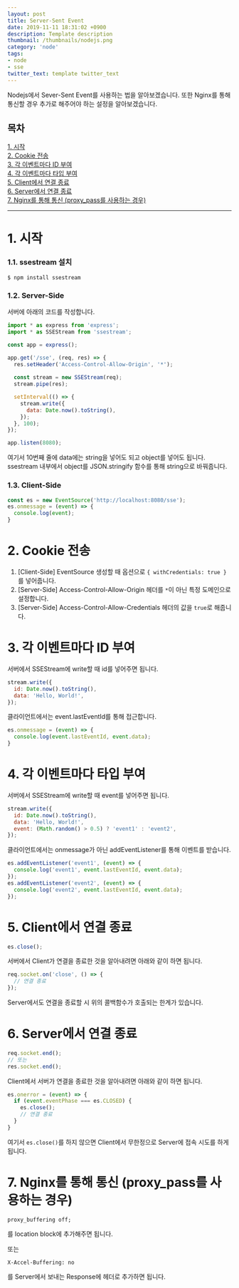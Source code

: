```yaml
---
layout: post
title: Server-Sent Event
date: 2019-11-11 18:31:02 +0900
description: Template description
thumbnail: /thumbnails/nodejs.png
category: 'node'
tags:
- node
- sse
twitter_text: template twitter_text
---
```


Nodejs에서 Sever-Sent Event를 사용하는 법을 알아보겠습니다.
또한 Nginx를 통해 통신할 경우 추가로 해주어야 하는 설정을 알아보겠습니다.

<!-- more -->

## 목차
[1. 시작](#1-시작)    
[2. Cookie 전송](#2-Cookie-전송)    
[3. 각 이벤트마다 ID 부여](#3-각-이벤트마다-ID-부여)    
[4. 각 이벤트마다 타입 부여](#4-각-이벤트마다-타입-부여)    
[5. Client에서 연결 종료](#5-Client에서-연결-종료)    
[6. Server에서 연결 종료](#6-Server에서-연결-종료)    
[7. Nginx를 통해 통신 (proxy_pass를 사용하는 경우)](#7-Nginx를-통해-통신-proxy-pass를-사용하는-경우)

---

# 1. 시작

### 1.1. ssestream 설치

```shell
$ npm install ssestream
```

### 1.2. Server-Side

서버에 아래의 코드를 작성합니다.

```javascript
import * as express from 'express';
import * as SSEStream from 'ssestream';

const app = express();

app.get('/sse', (req, res) => {
  res.setHeader('Access-Control-Allow-Origin', '*');
  
  const stream = new SSEStream(req);
  stream.pipe(res);

  setInterval(() => {
    stream.write({
      data: Date.now().toString(),
    });
  }, 100);
});

app.listen(8080);
```

여기서 10번째 줄에 data에는 string을 넣어도 되고 object를 넣어도 됩니다.
ssestream 내부에서 object를 JSON.stringify 함수를 통해 string으로 바꿔줍니다.

### 1.3. Client-Side

```javascript
const es = new EventSource('http://localhost:8080/sse');
es.onmessage = (event) => {
  console.log(event);
}
```

# 2. Cookie 전송

1. [Client-Side] EventSource 생성할 때 옵션으로 `{ withCredentials: true }`를 넣어줍니다.
2. [Server-Side] Access-Control-Allow-Origin 헤더를 `*`이 아닌 특정 도메인으로 설정합니다.
3. [Server-Side] Access-Control-Allow-Credentials 헤더의 값을 `true`로 해줍니다.

# 3. 각 이벤트마다 ID 부여

서버에서 SSEStream에 write할 때 id를 넣어주면 됩니다.

```javascript
stream.write({
  id: Date.now().toString(),
  data: 'Hello, World!',
});
```

클라이언트에서는 event.lastEventId를 통해 접근합니다.

```javascript
es.onmessage = (event) => {
  console.log(event.lastEventId, event.data);
}
```

# 4. 각 이벤트마다 타입 부여

서버에서 SSEStream에 write할 때 event를 넣어주면 됩니다.

```javascript
stream.write({
  id: Date.now().toString(),
  data: 'Hello, World!',
  event: (Math.random() > 0.5) ? 'event1' : 'event2',
});
```

클라이언트에서는 onmessage가 아닌 addEventListener를 통해 이벤트를 받습니다.

```javascript
es.addEventListener('event1', (event) => {
  console.log('event1', event.lastEventId, event.data);
});
es.addEventListener('event2', (event) => {
  console.log('event2', event.lastEventId, event.data);
});
```

# 5. Client에서 연결 종료

```javascript
es.close();
```

서버에서 Client가 연결을 종료한 것을 알아내려면 아래와 같이 하면 됩니다.

```javascript
req.socket.on('close', () => {
  // 연결 종료
});
```

Server에서도 연결을 종료할 시 위의 콜백함수가 호출되는 한계가 있습니다.

# 6. Server에서 연결 종료

```javascript
req.socket.end();
// 또는
res.socket.end();
```

Client에서 서버가 연결을 종료한 것을 알아내려면 아래와 같이 하면 됩니다.

```javascript
es.onerror = (event) => {
  if (event.eventPhase === es.CLOSED) {
    es.close();
    // 연결 종료
  }
}
```

여기서 `es.close()`를 하지 않으면 Client에서 무한정으로 Server에 접속 시도를 하게 됩니다.

# 7. Nginx를 통해 통신 (proxy_pass를 사용하는 경우)

```
proxy_buffering off;
```
를 location block에 추가해주면 됩니다.

또는

```
X-Accel-Buffering: no
```
를 Server에서 보내는 Response에 헤더로 추가하면 됩니다.
